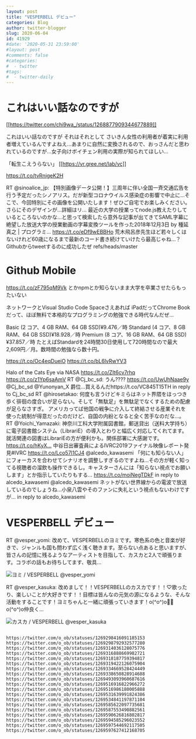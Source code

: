 ```yaml
---
layout: post
title: "VESPERBELL デビュー"
categories: Blog
author: twitter-blogger
slug: 2020-06-04
id: 41929
#date: '2020-05-31 23:59:00'
#layout: post
#comments: false
#categories:
#  - twitter
#tags:
#  - twitter-daily
---
```


# これはいい話なのですが
[[https://twitter.com/chi9wa_/status/1268877909344677889]]

これはいい話なのですが
それはそれとして
さいきん女性の利用者が着実に利用者増えているんですよねえ…あまりに自然に変換されるので、おっさんだと思われているのですが…女子向けボイチェン利用の実際が知られてほしい…

「転生こえうらない」
[[https://vr.gree.net/lab/vc]]

 https://t.co/tvRnigeK2H


RT @sinoalice_jp: 【特別画像データ公開！】三周年に伴い全国一斉交通広告を行う予定だったシノアリス。だが新型コロナウイルス感染症の影響で中止に…そこで、今回特別にその画像を公開いたします！ぜひご自宅でお楽しみください。さらにそのデザインが…詳細はリ…
最近の大学の授業ってnode.js教えたりしているところないのかな…と思って検索したら意外な記事が出てきてSAML字幕に絶望した放送大学の授業動画の字幕変換ツールを作った2018年12月3日 by 種延真之 | プログラミ… https://t.co/eDf9wEBBHo
荒木飛呂彦先生ほど若々しくはないけれど60歳になるまで最新のコード書き続けていけたら最高じゃね…？
Githubからtweetするのに成功したぜ refs/heads/master

# Github Mobile
 https://t.co/zF795qM9Vk
とかnpmとか知らないまま大学を卒業させたらもったいない

ネットワークとVisual Studio Code Spaceさえあれば iPadだってChrome Bookだって、ほぼ無料で本格的なプログラミングの勉強できる時代なんだぜ…

Basic (2 コア、4 GB RAM、64 GB SSD)¥9.476／時
Standard (4 コア、8 GB RAM、64 GB SSD)¥18.928／時
Premium (8 コア、16 GB RAM、64 GB SSD)¥37.857／時
たとえばStandardを24時間30日使用して720時間なので最大2,609円／月。数時間の勉強なら数十円。

 https://t.co/Oc4eqDueiO
 https://t.co/bL6lvRwYV3

Halo of the Cats Eye via NASA https://t.co/Zlt6cv7rhq https://t.co/z1Yp6saAmV
RT @Cj_bc_sd: うん???? https://t.co/UwUhNaae9y
@Cj_bc_sd @Yunonyan_X 爵位…買えるんだhttps://t.co/VC845T15TH in reply to Cj_bc_sd
RT @hirosetakao: 何度も言うけどキミらはネット界隈をほっつき歩く徘徊の度合いが足らない。そして「無駄足」を無駄足でなくするための配慮が足らなさすぎ。
アメリカってば他国の戦争に介入して終結させる産業それを使った統制が得意だったのだけど、自国の内紛となると全く苦手なのだな…。
RT @Yoichi_Yamazaki: 神奈川工科大学附属図書館，郵送貸出（送料大学持ち）に電子図書館システム（LibrariE）の導入とわりと幅広く対応してくれてます。就活関連の図書はLibrariEの方が便利かも。関係部署に大感謝です。https://t.co/hKyX…
中谷日出審査員によるIVRC2019ファイナル映像レポート発見#IVRC https://t.co/Lco57l1CJ4
@alcedo_kawasemi 「何にも知らない人」にフォーカスを合わせてシナリオを調整しすぎるのですよね…その方が軽く知ってる視聴者の溜飲も操作できるし。キャスターさんには「知らない視点でお願いします」とか指示していたりもする… https://t.co/moiNegTDkF in reply to alcedo_kawasemi
@alcedo_kawasemi ネットがない世界線からの電波で放送しているのでしょうね…小泉八雲やそのファンに失礼という視点もないわけですが… in reply to alcedo_kawasemi

# VESPERBELL デビュー
RT @vesper_yomi: 改めて、VESPERBELLのヨミです。寒色系の色と音楽が好きで、ジャンルも国も問わず広く浅く聴きます。至らない点あると思いますが、皆さんの記憶に残るようなアーティストを目指して、カスカと2人で頑張ります。コラボの話もお待ちしてます、敬具…

![ヨミ / VESPERBELL @vesper_yomi](https://pbs.twimg.com/media/EZ6CaYSUcAE4diS?format=jpg&name=large)

RT @vesper_kasuka: 改めまして！！VESPERBELLのカスカです！！♡歌ったり、楽しいことが大好きです！！目標は皆んなの元気の源になるような、そんな活動をすることです！ヨミちゃんと一緒に頑張っていきます！o(^o^)o💙🧡o(^o^)o仲良く…

![カスカ / VESPERBELL @vesper_kasuka](https://pbs.twimg.com/media/EZ6BM3rUEAEoyHc?format=jpg&name=large)

<code>
https://twitter.com/o_ob/statuses/1269298416091185153
https://twitter.com/o_ob/statuses/1269298792932577280
https://twitter.com/o_ob/statuses/1269314036128075776
https://twitter.com/o_ob/statuses/1269316888669982721
https://twitter.com/o_ob/statuses/1269318187759394817
https://twitter.com/o_ob/statuses/1269319422126075904
https://twitter.com/o_ob/statuses/1269334669528424449
https://twitter.com/o_ob/statuses/1269338650828914688
https://twitter.com/o_ob/statuses/1269493093960687616
https://twitter.com/o_ob/statuses/1269516916822966272
https://twitter.com/o_ob/statuses/1269516986180005888
https://twitter.com/o_ob/statuses/1269531639991824386
https://twitter.com/o_ob/statuses/1269534841197871104
https://twitter.com/o_ob/statuses/1269585622097735681
https://twitter.com/o_ob/statuses/1269587553490882561
https://twitter.com/o_ob/statuses/1269590626816802817
https://twitter.com/o_ob/statuses/1269594585296023552
https://twitter.com/o_ob/statuses/1269597544692117505
https://twitter.com/o_ob/statuses/1269597627412168705
</code>